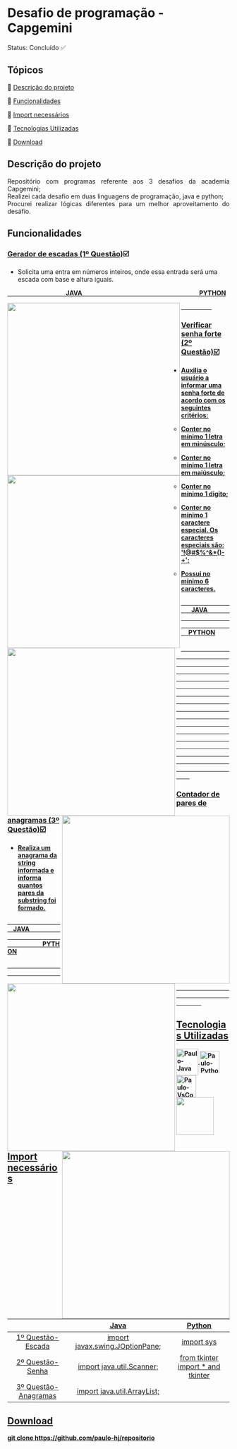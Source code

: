 <h1>Desafio de programação - Capgemini</h1> 

Status: Concluído :white_check_mark:

## Tópicos 

:small_blue_diamond: [Descrição do projeto](#descrição-do-projeto)

:small_blue_diamond: [Funcionalidades](#funcionalidades)

:small_blue_diamond: [Import necessários](#import-necessários)

:small_blue_diamond: [Tecnologias Utilizadas](#tecnologias-utilizadas)

:small_blue_diamond: [Download](#download)

## Descrição do projeto 

<p align="justify">
  Repositório com programas referente aos 3 desafios da academia Capgemini;<br />
  Realizei cada desafio em duas linguagens de programação, java e python;<br />
  Procurei realizar lógicas diferentes para um melhor aproveitamento do desáfio.
</p>

## Funcionalidades

### <u><b>Gerador de escadas (1º Questão)</b></u>:ballot_box_with_check:
- Solicita uma entra em números inteiros, onde essa entrada será uma escada com base e altura iguais.
<p><u><b>&nbsp;&nbsp;&nbsp;&nbsp;&nbsp;&nbsp;&nbsp;&nbsp;&nbsp;&nbsp;&nbsp;&nbsp;&nbsp;&nbsp;&nbsp;&nbsp;&nbsp;&nbsp;&nbsp;&nbsp;&nbsp;&nbsp;&nbsp;&nbsp;&nbsp;&nbsp;&nbsp;&nbsp;&nbsp;&nbsp;&nbsp;&nbsp;&nbsp;&nbsp;&nbsp;&nbsp;&nbsp;&nbsp;&nbsp;&nbsp;JAVA&nbsp;&nbsp;&nbsp;&nbsp;&nbsp;&nbsp;&nbsp;&nbsp;&nbsp;&nbsp;&nbsp;&nbsp;&nbsp;&nbsp;&nbsp;&nbsp;&nbsp;&nbsp;&nbsp;&nbsp;&nbsp;&nbsp;&nbsp;&nbsp;&nbsp;&nbsp;&nbsp;&nbsp;&nbsp;&nbsp;&nbsp;&nbsp;&nbsp;&nbsp;&nbsp;&nbsp;&nbsp;&nbsp;&nbsp;&nbsp;&nbsp;&nbsp;&nbsp;&nbsp;&nbsp;&nbsp;&nbsp;&nbsp;&nbsp;&nbsp;&nbsp;&nbsp;&nbsp;&nbsp;&nbsp;&nbsp;&nbsp;&nbsp;&nbsp;&nbsp;&nbsp;&nbsp;&nbsp;&nbsp;&nbsp;&nbsp;&nbsp;&nbsp;&nbsp;&nbsp;&nbsp;&nbsp;&nbsp;&nbsp;&nbsp;&nbsp;&nbsp;&nbsp;&nbsp;&nbsp;PYTHON</p>

<img align="left" src="https://user-images.githubusercontent.com/95994249/154823815-120cd1f8-e599-477e-915f-afa72001e6da.gif" width="391px" />
<img align="left" src="https://user-images.githubusercontent.com/95994249/154825305-13e9528e-9d43-4bbc-b086-1ce94134322e.gif" width="391px" />

&nbsp;&nbsp;&nbsp;&nbsp;&nbsp;&nbsp;&nbsp;&nbsp;&nbsp;&nbsp;&nbsp;&nbsp;&nbsp;&nbsp;&nbsp;&nbsp;&nbsp;&nbsp;&nbsp;&nbsp;&nbsp;

### <u><b>Verificar senha forte (2º Questão)</b></u>:ballot_box_with_check:
  
  - Auxilia o usuário a informar uma senha forte de acordo com os seguintes critérios:

    - Conter no mínimo 1 letra em minúsculo;

    - Conter no mínimo 1 letra em maiúsculo;

    - Conter no mínimo 1 digito;

    - Conter no mínimo 1 caractere especial. Os caracteres especiais são: '**!@#$%^&\*()-+**';

    - Possui no mínimo 6 caracteres.


<p><u><b>&nbsp;&nbsp;&nbsp;&nbsp;&nbsp;&nbsp;&nbsp;&nbsp;&nbsp;&nbsp;&nbsp;&nbsp;&nbsp;&nbsp;&nbsp;&nbsp;&nbsp;&nbsp;&nbsp;&nbsp;&nbsp;&nbsp;&nbsp;&nbsp;&nbsp;&nbsp;&nbsp;&nbsp;&nbsp;&nbsp;&nbsp;&nbsp;&nbsp;&nbsp;&nbsp;&nbsp;&nbsp;&nbsp;&nbsp;&nbsp;JAVA&nbsp;&nbsp;&nbsp;&nbsp;&nbsp;&nbsp;&nbsp;&nbsp;&nbsp;&nbsp;&nbsp;&nbsp;&nbsp;&nbsp;&nbsp;&nbsp;&nbsp;&nbsp;&nbsp;&nbsp;&nbsp;&nbsp;&nbsp;&nbsp;&nbsp;&nbsp;&nbsp;&nbsp;&nbsp;&nbsp;&nbsp;&nbsp;&nbsp;&nbsp;&nbsp;&nbsp;&nbsp;&nbsp;&nbsp;&nbsp;&nbsp;&nbsp;&nbsp;&nbsp;&nbsp;&nbsp;&nbsp;&nbsp;&nbsp;&nbsp;&nbsp;&nbsp;&nbsp;&nbsp;&nbsp;&nbsp;&nbsp;&nbsp;&nbsp;&nbsp;&nbsp;&nbsp;&nbsp;&nbsp;&nbsp;&nbsp;&nbsp;&nbsp;&nbsp;&nbsp;&nbsp;&nbsp;&nbsp;&nbsp;&nbsp;&nbsp;&nbsp;&nbsp;&nbsp;&nbsp;&nbsp;&nbsp;&nbsp;&nbsp;&nbsp;&nbsp;PYTHON</p>
<div align="">
<img align="left" src="https://user-images.githubusercontent.com/95994249/154825897-425547a7-de73-4c27-b6a1-0c5de0e508eb.gif" width="380px" />
<img align="right" src="https://user-images.githubusercontent.com/95994249/154826093-f1031001-7ec4-44cd-ae29-44e6d789cda8.gif" width="380px" />
</div>
<h4>
&nbsp;&nbsp;&nbsp;&nbsp;&nbsp;&nbsp;&nbsp;&nbsp;&nbsp;&nbsp;&nbsp;&nbsp;&nbsp;&nbsp;&nbsp;&nbsp;&nbsp;&nbsp;&nbsp;&nbsp;&nbsp;&nbsp;&nbsp;&nbsp;&nbsp;&nbsp;&nbsp;&nbsp;&nbsp;&nbsp;&nbsp;&nbsp;&nbsp;&nbsp;&nbsp;&nbsp;&nbsp;&nbsp;&nbsp;&nbsp;&nbsp;&nbsp;&nbsp;&nbsp;&nbsp;&nbsp;&nbsp;&nbsp;&nbsp;&nbsp;&nbsp;&nbsp;&nbsp;&nbsp;&nbsp;&nbsp;&nbsp;&nbsp;&nbsp;&nbsp;&nbsp;&nbsp;&nbsp;&nbsp;&nbsp;&nbsp;&nbsp;&nbsp;&nbsp;&nbsp;&nbsp;&nbsp;&nbsp;&nbsp;&nbsp;&nbsp;&nbsp;&nbsp;&nbsp;&nbsp;&nbsp;&nbsp;&nbsp;&nbsp;&nbsp;&nbsp;&nbsp;&nbsp;&nbsp;&nbsp;&nbsp;&nbsp;&nbsp;&nbsp;&nbsp;&nbsp;&nbsp;&nbsp;&nbsp;&nbsp;&nbsp;&nbsp;&nbsp;&nbsp;&nbsp;&nbsp;&nbsp;&nbsp;&nbsp;&nbsp;&nbsp;&nbsp;&nbsp;&nbsp;&nbsp;&nbsp;&nbsp;&nbsp;&nbsp;&nbsp;&nbsp;&nbsp;&nbsp;&nbsp;&nbsp;&nbsp;&nbsp;&nbsp;&nbsp;&nbsp;&nbsp;&nbsp;&nbsp;&nbsp;&nbsp;&nbsp;&nbsp;&nbsp;&nbsp;&nbsp;&nbsp;&nbsp;&nbsp;&nbsp;&nbsp;&nbsp;&nbsp;&nbsp;&nbsp;&nbsp;&nbsp;&nbsp;&nbsp;&nbsp;&nbsp;&nbsp;&nbsp;&nbsp;&nbsp;&nbsp;&nbsp;&nbsp;&nbsp;&nbsp;&nbsp;&nbsp;&nbsp;&nbsp;&nbsp;&nbsp;&nbsp;&nbsp;&nbsp;&nbsp;&nbsp;&nbsp;&nbsp;&nbsp;&nbsp;&nbsp;&nbsp;&nbsp;&nbsp;&nbsp;&nbsp;&nbsp;&nbsp;&nbsp;&nbsp;&nbsp;&nbsp;&nbsp;&nbsp;&nbsp;&nbsp;&nbsp;&nbsp;&nbsp;&nbsp;&nbsp;&nbsp;&nbsp;&nbsp;&nbsp;&nbsp;&nbsp;&nbsp;&nbsp;&nbsp;&nbsp;&nbsp;&nbsp;&nbsp;&nbsp;&nbsp;&nbsp;&nbsp;&nbsp;&nbsp;&nbsp;&nbsp;&nbsp;&nbsp;&nbsp;&nbsp;&nbsp;&nbsp;&nbsp;&nbsp;&nbsp;&nbsp;&nbsp;&nbsp;&nbsp;&nbsp;&nbsp;&nbsp;&nbsp;&nbsp;&nbsp;&nbsp;&nbsp;&nbsp;&nbsp;&nbsp;&nbsp;&nbsp;&nbsp;&nbsp;&nbsp;&nbsp;&nbsp;&nbsp;&nbsp;&nbsp;&nbsp;&nbsp;&nbsp;&nbsp;&nbsp;&nbsp;&nbsp;&nbsp;&nbsp;&nbsp;&nbsp;&nbsp;&nbsp;&nbsp;&nbsp;&nbsp;&nbsp;&nbsp;&nbsp;&nbsp;&nbsp;&nbsp;&nbsp;&nbsp;&nbsp;&nbsp;&nbsp;&nbsp;&nbsp;&nbsp;&nbsp;&nbsp;&nbsp;&nbsp;&nbsp;&nbsp;&nbsp;&nbsp;&nbsp;&nbsp;&nbsp;&nbsp;&nbsp;&nbsp;&nbsp;&nbsp;&nbsp;&nbsp;&nbsp;&nbsp;&nbsp;&nbsp;&nbsp;&nbsp;&nbsp;&nbsp;&nbsp;&nbsp;&nbsp;&nbsp;&nbsp;&nbsp;&nbsp;&nbsp;&nbsp;&nbsp;&nbsp;&nbsp;&nbsp;&nbsp;&nbsp;&nbsp;&nbsp;&nbsp;&nbsp;&nbsp;&nbsp;&nbsp;&nbsp;&nbsp;&nbsp;&nbsp;&nbsp;&nbsp;&nbsp;&nbsp;&nbsp;&nbsp;&nbsp;&nbsp;&nbsp;&nbsp;&nbsp;&nbsp;&nbsp;&nbsp;&nbsp;&nbsp;&nbsp;&nbsp;&nbsp;&nbsp;&nbsp;&nbsp;&nbsp;&nbsp;&nbsp;&nbsp;&nbsp;&nbsp;&nbsp;&nbsp;&nbsp;&nbsp;&nbsp;&nbsp;&nbsp;&nbsp;&nbsp;&nbsp;&nbsp;&nbsp;&nbsp;&nbsp;&nbsp;&nbsp;&nbsp;&nbsp;&nbsp;&nbsp;&nbsp;&nbsp;&nbsp;&nbsp;&nbsp;&nbsp;&nbsp;&nbsp;&nbsp;&nbsp;&nbsp;&nbsp;&nbsp;&nbsp;&nbsp;&nbsp;&nbsp;&nbsp;&nbsp;&nbsp;&nbsp;&nbsp;&nbsp;&nbsp;&nbsp;&nbsp;&nbsp;&nbsp;&nbsp;&nbsp;&nbsp;&nbsp;&nbsp;&nbsp;&nbsp;&nbsp;&nbsp;&nbsp;&nbsp;&nbsp;&nbsp;&nbsp;&nbsp;&nbsp;&nbsp;&nbsp;&nbsp;&nbsp;&nbsp;&nbsp;&nbsp;&nbsp;&nbsp;&nbsp;&nbsp;&nbsp;&nbsp;&nbsp;&nbsp;&nbsp;&nbsp;&nbsp;&nbsp;&nbsp;&nbsp;&nbsp;&nbsp;&nbsp;&nbsp;&nbsp;&nbsp;&nbsp;&nbsp;&nbsp;&nbsp;&nbsp;&nbsp;&nbsp;&nbsp;&nbsp;&nbsp;&nbsp;&nbsp;&nbsp;&nbsp;&nbsp;&nbsp;&nbsp;&nbsp;&nbsp;&nbsp;&nbsp;&nbsp;&nbsp;&nbsp;&nbsp;&nbsp;&nbsp;&nbsp;&nbsp;&nbsp;&nbsp;&nbsp;&nbsp;&nbsp;&nbsp;&nbsp;&nbsp;&nbsp;&nbsp;&nbsp;&nbsp;&nbsp;&nbsp;&nbsp;&nbsp;&nbsp;&nbsp;&nbsp;&nbsp;&nbsp;&nbsp;&nbsp;&nbsp;&nbsp;&nbsp;&nbsp;&nbsp;&nbsp;&nbsp;&nbsp;&nbsp;&nbsp;&nbsp;&nbsp;&nbsp;&nbsp;&nbsp;&nbsp;&nbsp;&nbsp;&nbsp;&nbsp;&nbsp;&nbsp;&nbsp;&nbsp;&nbsp;&nbsp;&nbsp;&nbsp;&nbsp;&nbsp;&nbsp;&nbsp;&nbsp;&nbsp;&nbsp;&nbsp;&nbsp;&nbsp;&nbsp;&nbsp;&nbsp;&nbsp;&nbsp;&nbsp;&nbsp;&nbsp;&nbsp;&nbsp;&nbsp;&nbsp;&nbsp;&nbsp;&nbsp;&nbsp;&nbsp;&nbsp;&nbsp;&nbsp;&nbsp;&nbsp;&nbsp;&nbsp;&nbsp;&nbsp;&nbsp;&nbsp;&nbsp;&nbsp;&nbsp;&nbsp;&nbsp;&nbsp;&nbsp;&nbsp;&nbsp;&nbsp;&nbsp;&nbsp;&nbsp;&nbsp;&nbsp;&nbsp;&nbsp;&nbsp;&nbsp;&nbsp;&nbsp;&nbsp;&nbsp;&nbsp;&nbsp;&nbsp;&nbsp;&nbsp;&nbsp;&nbsp;&nbsp;&nbsp;&nbsp;&nbsp;&nbsp;&nbsp;&nbsp;&nbsp;&nbsp;&nbsp;&nbsp;&nbsp;&nbsp;&nbsp;</h4>
  
  
### <u><b>Contador de pares de anagramas (3º Questão)</b></u>:ballot_box_with_check:
  
  - Realiza um anagrama da string informada e informa quantos pares da substring foi formado.

<p><u><b>&nbsp;&nbsp;&nbsp;&nbsp;&nbsp;&nbsp;&nbsp;&nbsp;&nbsp;&nbsp;&nbsp;&nbsp;&nbsp;&nbsp;&nbsp;&nbsp;&nbsp;&nbsp;&nbsp;&nbsp;&nbsp;&nbsp;&nbsp;&nbsp;&nbsp;&nbsp;&nbsp;&nbsp;&nbsp;&nbsp;&nbsp;&nbsp;&nbsp;&nbsp;&nbsp;&nbsp;&nbsp;&nbsp;&nbsp;&nbsp;JAVA&nbsp;&nbsp;&nbsp;&nbsp;&nbsp;&nbsp;&nbsp;&nbsp;&nbsp;&nbsp;&nbsp;&nbsp;&nbsp;&nbsp;&nbsp;&nbsp;&nbsp;&nbsp;&nbsp;&nbsp;&nbsp;&nbsp;&nbsp;&nbsp;&nbsp;&nbsp;&nbsp;&nbsp;&nbsp;&nbsp;&nbsp;&nbsp;&nbsp;&nbsp;&nbsp;&nbsp;&nbsp;&nbsp;&nbsp;&nbsp;&nbsp;&nbsp;&nbsp;&nbsp;&nbsp;&nbsp;&nbsp;&nbsp;&nbsp;&nbsp;&nbsp;&nbsp;&nbsp;&nbsp;&nbsp;&nbsp;&nbsp;&nbsp;&nbsp;&nbsp;&nbsp;&nbsp;&nbsp;&nbsp;&nbsp;&nbsp;&nbsp;&nbsp;&nbsp;&nbsp;&nbsp;&nbsp;&nbsp;&nbsp;&nbsp;&nbsp;&nbsp;&nbsp;&nbsp;&nbsp;&nbsp;PYTHON</p>
<div align="">
<img align="left" src="https://user-images.githubusercontent.com/95994249/154826650-def3169e-0473-427c-9039-0eb3af381751.gif" width="380px" />
<img align="right" src="https://user-images.githubusercontent.com/95994249/154826650-def3169e-0473-427c-9039-0eb3af381751.gif" width="380px" />
</div> &nbsp;&nbsp;&nbsp;&nbsp;&nbsp;&nbsp;&nbsp;&nbsp;&nbsp;&nbsp;&nbsp;&nbsp;&nbsp;&nbsp;&nbsp;&nbsp;&nbsp;&nbsp;&nbsp;&nbsp;&nbsp;&nbsp;&nbsp;&nbsp;&nbsp;&nbsp;&nbsp;&nbsp;&nbsp;&nbsp;&nbsp;&nbsp;&nbsp;&nbsp;&nbsp;&nbsp;&nbsp;&nbsp;&nbsp;&nbsp;&nbsp;&nbsp;&nbsp;&nbsp;&nbsp;&nbsp;&nbsp;&nbsp;&nbsp;&nbsp;&nbsp;&nbsp;&nbsp;&nbsp;&nbsp;&nbsp;&nbsp;&nbsp;&nbsp;&nbsp;&nbsp;&nbsp;&nbsp;&nbsp;&nbsp;&nbsp;&nbsp;&nbsp;&nbsp;&nbsp;&nbsp;&nbsp;&nbsp;&nbsp;&nbsp;&nbsp;&nbsp;&nbsp;&nbsp;&nbsp;&nbsp;&nbsp;&nbsp;&nbsp;&nbsp;&nbsp;&nbsp;&nbsp;&nbsp;&nbsp;&nbsp;&nbsp;&nbsp;&nbsp;&nbsp;&nbsp;&nbsp;&nbsp;&nbsp;&nbsp;&nbsp;&nbsp;&nbsp;&nbsp;&nbsp;&nbsp;&nbsp;&nbsp;&nbsp;&nbsp;&nbsp;&nbsp;&nbsp;&nbsp;&nbsp;&nbsp;&nbsp;&nbsp;&nbsp;&nbsp;&nbsp;&nbsp;&nbsp;&nbsp;&nbsp;&nbsp;&nbsp;&nbsp;&nbsp;&nbsp;&nbsp;&nbsp;&nbsp;&nbsp;&nbsp;&nbsp;&nbsp;&nbsp;&nbsp;&nbsp;&nbsp;&nbsp;&nbsp;&nbsp;&nbsp;&nbsp;&nbsp;&nbsp;&nbsp;&nbsp;&nbsp;&nbsp;&nbsp;&nbsp;&nbsp;&nbsp;&nbsp;&nbsp;&nbsp;&nbsp;&nbsp;

## Tecnologias Utilizadas
<img align="center" alt="Paulo-Java" height="60" width="50" src="https://cdn.jsdelivr.net/gh/devicons/devicon/icons/java/java-original-wordmark.svg">
<img align="center" alt="Paulo-Python" height="50" width="45" src="https://cdn.jsdelivr.net/gh/devicons/devicon/icons/python/python-original-wordmark.svg">
<img align="center" alt="Paulo-VsCode" height="50" width="45" src="https://cdn.jsdelivr.net/gh/devicons/devicon/icons/vscode/vscode-original-wordmark.svg">
<img align="center" src="https://user-images.githubusercontent.com/95994249/154828270-f201dae6-c661-4bb7-8b2c-8560be9b28d7.png" width="85px" />
  
## Import necessários
|                        |                  Java                 |                Python                 |
| :--------------------: | :-----------------------------------: | :-----------------------------------: |
|   1º Questão-Escada    |    import javax.swing.JOptionPane;    |              import sys               |
|   2º Questão-Senha     |       import java.util.Scanner;       |   from tkinter import * and tkinter   |
|  3º Questão-Anagramas  |      import java.util.ArrayList;      |                                       |
  
## Download
git clone https://github.com/paulo-hj/repositorio
  
